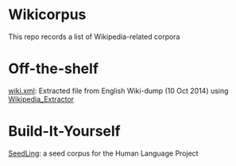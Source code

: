 Wikicorpus
==========

This repo records a list of Wikipedia-related corpora

Off-the-shelf
====
[wiki.xml](http://filenuke.com/f/O7dNqn3): Extracted file from English Wiki-dump (10 Oct 2014) using [Wikipedia_Extractor](http://medialab.di.unipi.it/wiki/Wikipedia_Extractor)


Build-It-Yourself
====
[SeedLing](https://github.com/alvations/SeedLing): a seed corpus for the Human Language Project 
